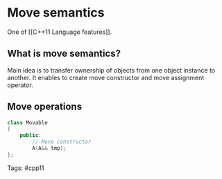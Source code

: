 # Move semantics 

One of [[C++11 Language features]]. 

## What is move semantics? 
Main idea is to transfer ownership of objects from one object instance to another.
It enables to create move constructor and move assignment operator.

## Move operations 
```C++
class Movable
{
	public: 
        // Move constructor
        A(A&& tmp);
};
```

Tags: 
#cpp11